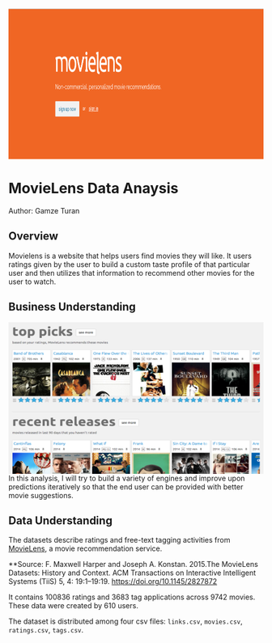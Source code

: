 
<img align="center" width="900" height="300" src='Images/MovieLens.png'>


# MovieLens Data Anaysis


Author: Gamze Turan


## Overview

Movielens is a website that helps users find movies they will like. It users ratings given by the user to build a custom taste profile of that particular user and then utilizes that information to recommend other movies for the user to watch.

## Business Understanding

<img align="left" width="600" height="300" src='Images/main-screen.png'>

In this analysis, I will try to build a variety of engines and improve upon predictions iteratively so that the end user can be provided with better movie suggestions.

## Data Understanding

The datasets describe ratings and free-text tagging activities from [MovieLens](https://movielens.org/), a movie recommendation service.

**Source: F. Maxwell Harper and Joseph A. Konstan. 2015.The MovieLens Datasets: History and Context. ACM Transactions on Interactive Intelligent Systems (TiiS) 5, 4: 19:1–19:19. https://doi.org/10.1145/2827872

It contains 100836 ratings and 3683 tag applications across 9742 movies. These data were created by 610 users.

The dataset is distributed among four csv files: `links.csv`, `movies.csv`, `ratings.csv`, `tags.csv`.



